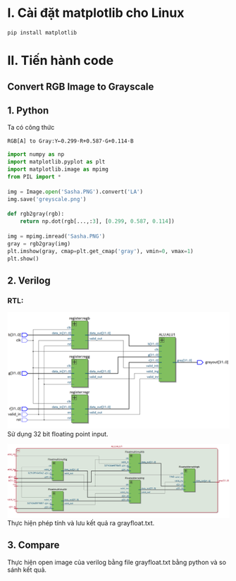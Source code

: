 # I. Cài đặt matplotlib cho Linux
```
pip install matplotlib
```
# II. Tiến hành code
## Convert RGB Image to Grayscale
## 1. Python
Ta có công thức
```
RGB[A] to Gray:Y←0.299⋅R+0.587⋅G+0.114⋅B
```
```python
import numpy as np
import matplotlib.pyplot as plt
import matplotlib.image as mpimg
from PIL import *

img = Image.open('Sasha.PNG').convert('LA')
img.save('greyscale.png')

def rgb2gray(rgb):
    return np.dot(rgb[...,:3], [0.299, 0.587, 0.114])

img = mpimg.imread('Sasha.PNG')     
gray = rgb2gray(img)    
plt.imshow(gray, cmap=plt.get_cmap('gray'), vmin=0, vmax=1)
plt.show()

```
## 2. Verilog
### RTL:
![Image description](https://github.com/alle99101/Ratatouille/blob/main/Assignment/Week2/RTL/Schematic/TopRTL.PNG)
Sử dụng 32 bit floating point input.

![Image description](https://github.com/alle99101/Ratatouille/blob/main/Assignment/Week2/RTL/Schematic/ALURTL.PNG)
Thực hiện phép tính và lưu kết quả ra grayfloat.txt.
## 3. Compare
Thực hiện open image của verilog bằng file grayfloat.txt bằng python và so sánh kết quả.

